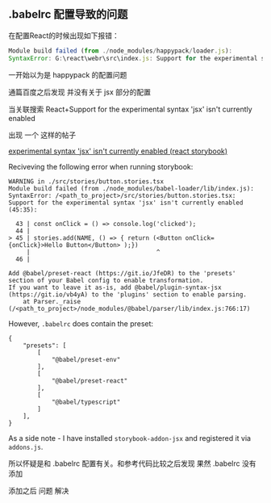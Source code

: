 ## .babelrc 配置导致的问题

在配置React的时候出现如下报错：

```javascript
Module build failed (from ./node_modules/happypack/loader.js):
SyntaxError: G:\react\webr\src\index.js: Support for the experimental syntax 'jsx' isn't currently enabled
```

一开始以为是 happypack 的配置问题

通篇百度之后发现 并没有关于 jsx 部分的配置

当关联搜索 React+Support for the experimental syntax 'jsx' isn't currently enabled

出现 一个 这样的帖子

[experimental syntax 'jsx' isn't currently enabled (react storybook)](https://stackoverflow.com/questions/64103567/experimental-syntax-jsx-isnt-currently-enabled-react-storybook)

Reciveving the following error when running storybook:

```
WARNING in ./src/stories/button.stories.tsx
Module build failed (from ./node_modules/babel-loader/lib/index.js):
SyntaxError: /<path_to_project>/src/stories/button.stories.tsx: Support for the experimental syntax 'jsx' isn't currently enabled (45:35):

  43 | const onClick = () => console.log('clicked');
  44 | 
> 45 | stories.add(NAME, () => { return (<Button onClick={onClick}>Hello Button</Button> );})
     |                                   ^
  46 | 

Add @babel/preset-react (https://git.io/JfeDR) to the 'presets' section of your Babel config to enable transformation.
If you want to leave it as-is, add @babel/plugin-syntax-jsx (https://git.io/vb4yA) to the 'plugins' section to enable parsing.
    at Parser._raise (/<path_to_project>/node_modules/@babel/parser/lib/index.js:766:17)
```

However, `.babelrc` does contain the preset:

```
{
    "presets": [
        [
            "@babel/preset-env"
        ],
        [
            "@babel/preset-react"
        ],
        [
            "@babel/typescript"
        ]
    ],
}
```

As a side note - I have installed `storybook-addon-jsx` and registered it via `addons.js`.

所以怀疑是和 .babelrc 配置有关。和参考代码比较之后发现 果然 .babelrc 没有添加

添加之后 问题 解决
